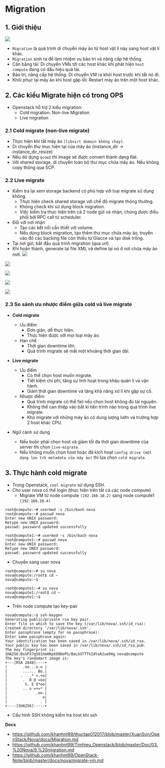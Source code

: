 # Migration 
## 1. Giới thiệu
![](https://github.com/khanhnt99/thuctap012017/raw/master/XuanSon/OpenStack/Nova/images/migration-1.png)

- `Migration` là quá trình di chuyển máy ảo từ host vật lí này sang host vật lí khác.
- `Migration` sinh ra để làm nhiệm vụ bảo trì và nâng cấp hệ thống.
- Cân bằng tải: Di chuyển VMs tới các host khác khi phát hiện `host compute` đang có dấu hiệu quá tải.
- Bảo trì, nâng cấp hệ thống: Di chuyển VM ra khỏi host trước khi tắt nó đi.
- Khôi phục lại máy ảo khi host gặp lỗi: Restart máy ảo trên một host khác.

## 2. Các kiểu Migrate hiện có trong OPS
- Openstack hỗ trợ 2 kiểu migration:
  + Cold migration: Non-live Migration
  + Live migration
### 2.1 Cold migrate (non-live migrate)
- Thực hiện khi tắt máy ảo `(libvirt domain không chạy)`.
- Di chuyển thư mục hiện tại của máy ảo (instance_dir -> instance_dir_resize)
- Nếu dử dụng `qcow2` thì image sẽ được convert thành dạng flat.
- Với shared storage, di chuyển toàn bộ thư mục chứa máy ảo. Nếu không copy thông qua SCP.

### 2.2 Live migrate
- Kiểm tra lại xem storage backend có phù hợp với loại migrate sử dụng không.
  + Thực hiện check shared storage với chế độ migrate thông thường.
  + Không check khi sử dụng block migration.
  + Việc kiểm tra thực hiện trên cả 2 node gửi và nhận, chúng được điều phối bởi RPC call từ scheduler.
- Đối với nơi nhận
  + Tạo các kết nối cần thiết với volume.
  + Nếu dùng block migration, tạo thêm thư mục chứa máy ảo, truyền vào đó các backing file còn thiếu từ Glacce và tạo disk trống.
- Tại nơi gửi, bắt đầu quá trình migration (qua url)
- Khi hoàn thành, generate lại file XML và define lại nó ở nơi chứa máy ảo mới.
![](https://github.com/khanhnt99/thuctap012017/raw/master/XuanSon/OpenStack/Nova/images/migration-2.png)

![](https://github.com/khanhnt99/thuctap012017/raw/master/XuanSon/OpenStack/Nova/images/migration-3.png)

![](https://github.com/khanhnt99/thuctap012017/raw/master/XuanSon/OpenStack/Nova/images/migration-4.png)

![](https://github.com/khanhnt99/thuctap012017/raw/master/XuanSon/OpenStack/Nova/images/migration-5.png)

![](https://github.com/khanhnt99/thuctap012017/raw/master/XuanSon/OpenStack/Nova/images/migration-6.png)

### 2.3 So sánh ưu nhược điểm giữa cold và live migrate 
- **Cold migrate**
  + Ưu điểm
    + Đơn giản, dễ thực hiện.
    + Thực hiện được với mọi loại máy ảo.
  + Hạn chế
    + Thời gian downtime lớn.
    + Quá trình migrate sẽ mất một khoảng thời gian dài.

- **Live migrate**
  + Ưu điểm
    + Có thể chọn host muốn migrate.
    + Tiết kiệm chi phí, tăng sự linh hoạt trong khâu quản lí và vận hành.
    + Giảm thời gian downtime và tăng khả năng xử lí khi gặp sự cố.
  + Nhược điểm
    + Quá trình migrate có thể fail nếu chọn host không đủ tài nguyên.
    + Không thể can thiệp vào bất kì tiến trình nào trong quá trình live migrate.
    + Khó migrate với những máy ảo có dung lượng lướn và trường hợp 2 host khác CPU.

- Ngữ cảnh sử dụng
  + Nếu buộc phải chọn host và giảm tối đa thời gian downtime của server thì chọn `live-migrate`.
  + Nếu không muốn chọn host hoặc đã kích hoạt `config drive (một dạng lưu trữ metadata của máy ảo)` thì lựa chọn `cold migrate`.

## 3. Thực hành cold migrate 
- Trong Openstack, `cool migrate` sử dụng SSH.
- Cho user nova có thể login (thực hiện trên tất cả các node compute)
  + Migrate VM từ node compute `(192.168.10.2)` sang node compute1 `(192.168.10.4)`
```
root@compute:~# usermod -s /bin/bash nova
root@compute:~# passwd nova 
Enter new UNIX password: 
Retype new UNIX password: 
passwd: password updated successfully

```
```
root@compute1:~# usermod -s /bin/bash nova
root@compute1:~# passwd nova 
Enter new UNIX password: 
Retype new UNIX password: 
passwd: password updated successfully
```
- Chuyển sang user nova
```
root@compute:~# su nova
nova@compute:/root$ cd ~
nova@compute:~$ 

root@compute1:~# su nova
nova@compute1:/root$ cd ~
nova@compute1:~$ 
```
- Trên node compute tạo key-pair
```
nova@compute:~$ ssh-keygen 
Generating public/private rsa key pair.
Enter file in which to save the key (/var/lib/nova/.ssh/id_rsa): 
Created directory '/var/lib/nova/.ssh'.
Enter passphrase (empty for no passphrase): 
Enter same passphrase again: 
Your identification has been saved in /var/lib/nova/.ssh/id_rsa.
Your public key has been saved in /var/lib/nova/.ssh/id_rsa.pub.
The key fingerprint is:
SHA256:BsUFX7g581hmHKpXO9DePG/BeLGSTTTkIdteA2ue04g nova@compute
The key's randomart image is:
+---[RSA 2048]----+
|       .oo...o.o |
|       ...... Bo.|
|      .   .* =.+o|
|       .  B @ =oo|
|        S. E O*oo|
|       .. o =+=* |
|         .   .oo.|
|                o|
|               . |
+----[SHA256]-----+
```
- Cấu hình SSH không kiểm tra host khi ssh


__Docs__
- https://github.com/khanhnt99/thuctap012017/blob/master/XuanSon/OpenStack/Nova/docs/Migration.md
- https://github.com/khanhnt99/Timhieu_Openstack/blob/master/Doc/03.%20Nova/9.%20migration.md
- https://github.com/khanhnt99/OpenStack-Note/blob/master/docs/nova/migrate-vm.md